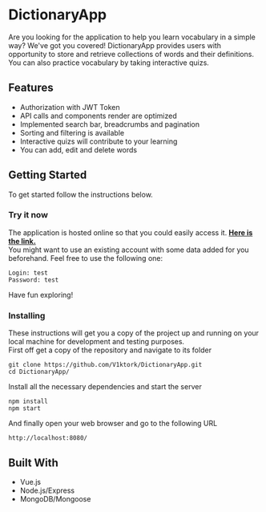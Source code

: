 # DictionaryApp

Are you looking for the application to help you learn vocabulary in a simple way? We've got you covered! DictionaryApp provides users with opportunity to store and retrieve collections of words and their definitions. You can also practice vocabulary by taking interactive quizs.

## Features

- Authorization with JWT Token
- API calls and components render are optimized
- Implemented search bar, breadcrumbs and pagination
- Sorting and filtering is available
- Interactive quizs will contribute to your learning
- You can add, edit and delete words

## Getting Started

To get started follow the instructions below.

### Try it now

The application is hosted online so that you could easily access it. [**Here is the link.**](https://dictionaryapp-v1ktork.appspot.com/)  
You might want to use an existing account with some data added for you beforehand. Feel free to use the following one:

```
Login: test
Password: test
```

Have fun exploring!

### Installing

These instructions will get you a copy of the project up and running on your local machine for development and testing purposes.  
First off get a copy of the repository and navigate to its folder

```
git clone https://github.com/V1ktork/DictionaryApp.git
cd DictionaryApp/
```

Install all the necessary dependencies and start the server

```
npm install
npm start
```

And finally open your web browser and go to the following URL

```
http://localhost:8080/
```

## Built With

- Vue.js
- Node.js/Express
- MongoDB/Mongoose
